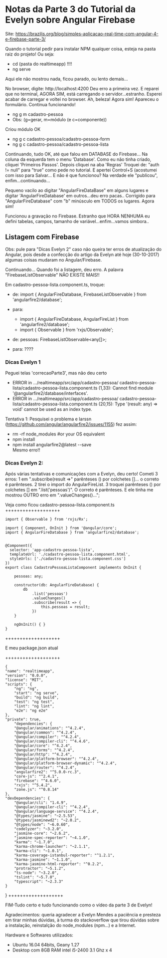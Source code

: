 # Notas da Parte 3 do Tutorial da Evelyn sobre Angular Firebase

Site: 
https://braziljs.org/blog/simples-aplicacao-real-time-com-angular-4-e-firebase-parte-3/		

Quando o tutorial pedir para instalar NPM qualquer coisa, esteja na pasta raiz do projeto! Ou seja:
- cd (pasta do realtimeapp) !!!!
- ng serve

Aqui ele não mostrou nada, ficou parado, ou lento demais...

No browser, digite: http://localhost:4200
Deu erro a primeira vez. E reparei que no terminal, AGORA SIM, está carregando o servidor...estranho.
Esperei acabar de carregar e voltei no browser. Ah, beleza! 
Agora sim! Apareceu o formulário. Continua funcionando!
		
- ng g m cadastro-pessoa
- Obs: (g=gerar, m=módulo (e c=componente))

Criou módulo OK
- ng g c cadastro-pessoa/cadastro-pessoa-form
- ng g c cadastro-pessoa/cadastro-pessoa-lista
			
Continuando, tudo OK, até que falou em DATABASE do Firebase...
Na coluna da esquerda tem o menu 'Database'. Como eu não tinha criado, cliquei 'Primeiros Passos'.
Depois cliquei na aba 'Regras'
Troquei de: "auth != null" para "true" como pede no tutorial. E apertei Control+S (acostumei com isso para Salvar...
E não é que funcionou? Na verdade ele "publicou", enfim...continuando...
				
Pequeno vacilo ao digitar "AngularFireDataBase" em alguns lugares e digitar 'AngularFireDatabase' em outros...deu erro pacas..
Corrigido para "AngularFireDatabase" com "b" minúsculo em TODOS os lugares. Agora sim!
	
Funcionou a gravação no Firebase. Estranho que HORA NENHUMA eu defini tabelas, campos, tamanho de variável...enfim...vamos simbora..
	
## Listagem com Firebase
Obs: pule para "Dicas Evelyn 2" caso não queira ter erros de atualização do Angular, pois desde a confecção do artigo da Evelyn
até hoje (30-10-2017) algumas coisas mudaram no Angular/Firebase.
	
Continuando...
Quando foi a listagem, deu erro. A palavra "FirebaseListObservable" NÃO EXISTE MAIS!!
	
Em cadastro-pessoa-lista.component.ts, troque:
- de: import { AngularFireDatabase, FirebaseListObservable } from 'angularfire2/database';
- para: 
  - import { AngularFireDatabase, AngularFireList } from 'angularfire2/database';
  - import { Observable } from 'rxjs/Observable';
		
- de: pessoas: FirebaseListObservable<any[]>;
- para: ????
		
### Dicas Evelyn 1

Peguei telas 'correcaoParte3', mas não deu certo
- ERROR in .../realtimeapp/src/app/cadastro-pessoa/
	cadastro-pessoa-lista/cadastro-pessoa-lista.component.ts (1,33): 
	Cannot find module '@angularfire2/database/interfaces'.
- ERROR in .../realtimeapp/src/app/cadastro-pessoa/
	cadastro-pessoa-lista/cadastro-pessoa-lista.component.ts (20,15): 
	Type '(result: any) => void' cannot be used as an index type.

Tentativa 1: Pesquisei o problema e Iarssn (https://github.com/angular/angularfire2/issues/1155) fez assim:
- rm -rf node_modules #or your OS equivalent
- npm install
- npm install angularfire2@latest --save<br>
Mesmo erro!!

### Dicas Evelyn 2:

Após várias tentativas e comunicações com a Evelyn, deu certo!
Cometi 3 erros:
1 em ".subscribe(result =>" parênteses () por colchetes []... o correto é parênteses.
2 tirei o import do AngularFireList.
3 troquei parênteses () por colchetes [] em ".list('pessoas')". O correto é parênteses. E ele tinha me mostrou OUTRO erro em ".valueChanges()...";


Veja como ficou cadastro-pessoa-lista.component.ts<br>
+++++++++++++++++++

	import { Observable } from 'rxjs/Rx';

	import { Component, OnInit } from '@angular/core';
	import { AngularFireDatabase } from 'angularfire2/database';


	@Component({
	  selector: 'app-cadastro-pessoa-lista',
	  templateUrl: './cadastro-pessoa-lista.component.html',
	  styleUrls: ['./cadastro-pessoa-lista.component.css']
	})
	export class CadastroPessoaListaComponent implements OnInit {

		pessoas: any;

		constructor(db: AngularFireDatabase) {
			db
				.list('pessoas')
				.valueChanges()
				.subscribe(result => {
					this.pessoas = result;
				})
		}
		
		ngOnInit() { }
	}

+++++++++++++++++++

E meu package.json atual

+++++++++++++++++++

	{
	"name": "realtimeapp",
	"version": "0.0.0",
	"license": "MIT",
	"scripts": {
		"ng": "ng",
		"start": "ng serve",
		"build": "ng build",
		"test": "ng test",
		"lint": "ng lint",
		"e2e": "ng e2e"
	},
	"private": true,
		"dependencies": {
		"@angular/animations": "^4.2.4",
		"@angular/common": "^4.2.4",
		"@angular/compiler": "^4.2.4",
		"@angular/compiler-cli": "^4.4.6",
		"@angular/core": "^4.2.4",
		"@angular/forms": "^4.2.4",
		"@angular/http": "^4.2.4",
		"@angular/platform-browser": "^4.2.4",
		"@angular/platform-browser-dynamic": "^4.2.4",
		"@angular/router": "^4.2.4",
		"angularfire2": "^5.0.0-rc.3",
		"core-js": "^2.4.1",
		"firebase": "^4.6.0",
		"rxjs": "^5.4.2",
		"zone.js": "^0.8.14"
	},
	"devDependencies": {
		"@angular/cli": "1.4.9",
		"@angular/compiler-cli": "^4.2.4",
		"@angular/language-service": "^4.2.4",
		"@types/jasmine": "~2.5.53",
		"@types/jasminewd2": "~2.0.2",
		"@types/node": "~6.0.60",
		"codelyzer": "~3.2.0",
		"jasmine-core": "~2.6.2",
		"jasmine-spec-reporter": "~4.1.0",
		"karma": "~1.7.0",
		"karma-chrome-launcher": "~2.1.1",
		"karma-cli": "~1.0.1",
		"karma-coverage-istanbul-reporter": "^1.2.1",
		"karma-jasmine": "~1.1.0",
		"karma-jasmine-html-reporter": "^0.2.2",
		"protractor": "~5.1.2",
		"ts-node": "~3.2.0",
		"tslint": "~5.7.0",
		"typescript": "~2.3.3"
	}
}
+++++++++++++++++++


FIM-Tudo certo e tudo funcionando como o vídeo da parte 3 de Evelyn!

Agradecimentos: queria agradecer a Evelyn Mendes a paciência e presteza em tirar minhas dúvidas, à turma do stackoverflow que
	tirou dúvidas sobre a instalação, reinstalção do node_modules (npm...) e a Internet.

Hardware e Softwares utilizados: 
- Ubuntu 16.04 64bits, Geany 1.27
- Desktop com 8GB RAM intel i5-2400 3.1 Ghz x 4 
